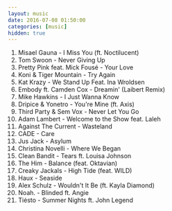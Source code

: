 ```yaml
---
layout: music
date: 2016-07-08 01:50:00
categories: [music]
hidden: true
---
```

1. Misael Gauna - I Miss You (ft. Noctilucent)
2. Tom Swoon - Never Giving Up
3. Pretty Pink feat. Mick Fousé - Your Love
4. Koni & Tiger Mountain - Try Again
5. Kat Krazy - We Stand Up Feat. Ina Wroldsen
6. Embody ft. Camden Cox - Dreamin' (Laibert Remix)
7. Mike Hawkins - I Just Wanna Know
8. Dripice & Yonetro - You're Mine (ft. Axis)
9. Third Party & Sem Vox - Never Let You Go
10. Adam Lambert - Welcome to the Show feat. Laleh
11. Against The Current - Wasteland
12. CADE - Care
13. Jus Jack - Asylum
14. Christina Novelli - Where We Began
15. Clean Bandit - Tears ft. Louisa Johnson
16. The Him - Balance (feat. Oktavian)
17. Creaky Jackals - High Tide (feat. WILD)
18. Haux - Seaside
19. Alex Schulz - Wouldn't It Be (ft. Kayla Diamond)
20. Noah. - Blinded ft. Angie
21. Tiėsto - Summer Nights ft. John Legend